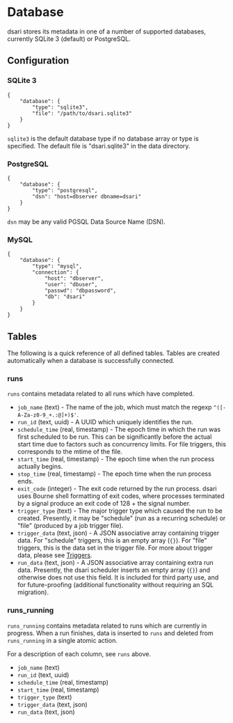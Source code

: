 # Database

dsari stores its metadata in one of a number of supported databases, currently SQLite 3 (default) or PostgreSQL.

## Configuration

### SQLite 3

    {
        "database": {
            "type": "sqlite3",
            "file": "/path/to/dsari.sqlite3"
        }
    }

`sqlite3` is the default database type if no database array or type is specified.
The default file is "dsari.sqlite3" in the data directory.

### PostgreSQL

    {
        "database": {
            "type": "postgresql",
            "dsn": "host=dbserver dbname=dsari"
        }
    }

`dsn` may be any valid PGSQL Data Source Name (DSN).

### MySQL

    {
        "database": {
            "type": "mysql",
            "connection": {
                "host": "dbserver",
                "user": "dbuser",
                "passwd": "dbpassword",
                "db": "dsari"
            }
        }
    }

## Tables

The following is a quick reference of all defined tables.
Tables are created automatically when a database is successfully connected.

### runs

`runs` contains metadata related to all runs which have completed.

*   `job_name` (text) - The name of the job, which must match the regexp `^([- A-Za-z0-9_+.:@]+)$'`.
*   `run_id` (text, uuid) - A UUID which uniquely identifies the run.
*   `schedule_time` (real, timestamp) - The epoch time in which the run was first scheduled to be run.
    This can be significantly before the actual start time due to factors such as concurrency limits.
    For file triggers, this corresponds to the mtime of the file.
*   `start_time` (real, timestamp) - The epoch time when the run process actually begins.
*   `stop_time` (real, timestamp) - The epoch time when the run process ends.
*   `exit_code` (integer) - The exit code returned by the run process.
    dsari uses Bourne shell formatting of exit codes, where processes terminated by a signal produce an exit code of 128 + the signal number.
*   `trigger_type` (text) - The major trigger type which caused the run to be created.
    Presently, it may be "schedule" (run as a recurring schedule) or "file" (produced by a job trigger file).
*   `trigger_data` (text, json) - A JSON associative array containing trigger data.
    For "schedule" triggers, this is an empty array (`{}`).
    For "file" triggers, this is the data set in the trigger file.
    For more about trigger data, please see [Triggers](triggers.md).
*   `run_data` (text, json) - A JSON associative array containing extra run data.
    Presently, the dsari scheduler inserts an empty array (`{}`) and otherwise does not use this field.
    It is included for third party use, and for future-proofing (additional functionality without requiring an SQL migration).

### runs_running

`runs_running` contains metadata related to runs which are currently in progress.
When a run finishes, data is inserted to `runs` and deleted from `runs_running` in a single atomic action.

For a description of each column, see `runs` above.

*   `job_name` (text)
*   `run_id` (text, uuid)
*   `schedule_time` (real, timestamp)
*   `start_time` (real, timestamp)
*   `trigger_type` (text)
*   `trigger_data` (text, json)
*   `run_data` (text, json)
